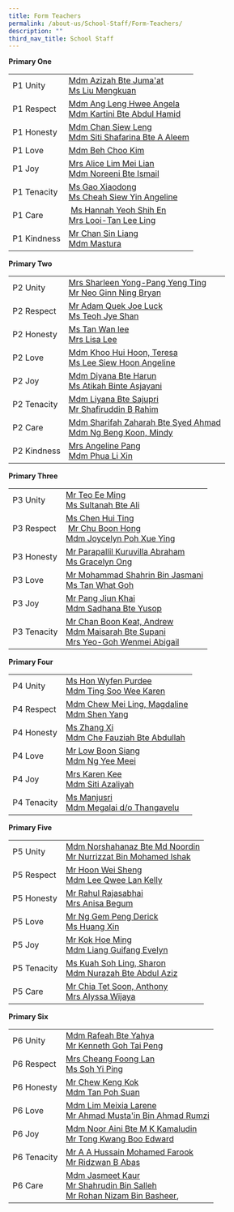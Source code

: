 ```yaml
---
title: Form Teachers
permalink: /about-us/School-Staff/Form-Teachers/
description: ""
third_nav_title: School Staff
---
```

**Primary One**

|  |  |
| -------- | -------- | 
| P1 Unity    | [Mdm Azizah Bte Juma'at](mailto:azizah_jumaat@moe.edu.sg)<br>[Ms Liu Mengkuan](mailto:liu_meng_kuan@moe.edu.sg)     | 
|P1 Respect| [Mdm Ang Leng Hwee Angela](mailto:ang_leng_hwee@moe.edu.sg)<br>[Mdm Kartini Bte Abdul Hamid](mailto:kartini_abdul_hamid@moe.edu.sg)
|P1 Honesty|[Mdm Chan Siew Leng](mailto:chan_siew_leng@moe.edu.sg)<br>[Mdm Siti Shafarina Bte A Aleem](mailto:siti_shafarina_abdul_aleem@moe.edu.sg)
|P1 Love|[Mdm Beh Choo Kim](mailto:beh_choo_kim@moe.edu.sg)|[Ms Christine Chua Swee Cheng](mailto:christine_chua_swee_cheng@moe.edu.sg)
|P1 Joy|[Mrs Alice Lim Mei Lian](mailto:lim_mei_lian_alice@moe.edu.sg)<br>[Mdm Noreeni Bte Ismail](mailto:noreeni_ismail@moe.edu.sg)
|P1 Tenacity|[Ms Gao Xiaodong](mailto:gao_xiaodong@moe.edu.sg)<br>[Ms Cheah Siew Yin Angeline](mailto:cheah_siew_yin_angeline@moe.edu.sg)
|P1 Care| [Ms Hannah Yeoh Shih En](mailto:hannah_yeoh_shih_en@moe.edu.sg)<br>[Mrs Looi-Tan Lee Ling](mailto:looi-tan_lee_ling@moe.edu.sg)
|P1 Kindness|[Mr Chan Sin Liang](mailto:chan_sin_liang@moe.edu.sg)<br>[Mdm Mastura](mailto:mastura_noordin@moe.edu.sg)

**Primary Two**

|  |  |
| -------- | -------- | 
|P2 Unity|[Mrs Sharleen Yong-Pang Yeng Ting](mailto:sharleen_yong-pang_yeng_ting@moe.edu.sg)<br>[Mr Neo Ginn Ning Bryan](mailto:bryan_neo_ginn_ning@moe.edu.sg)
|P2 Respect|[Mr Adam Quek Joe Luck](mailto:adam_quek_joe_luck@moe.edu.sg)<br>[Ms Teoh Jye Shan](mailto:teoh_jye_shan@moe.edu.sg)
|P2 Honesty|[Ms Tan Wan lee](mailto:tan_wan_lee@moe.edu.sg)<br>[Mrs Lisa Lee](mailto:lisa_lee-chong@moe.edu.sg)
|P2 Love|[Mdm Khoo Hui Hoon, Teresa](mailto:khoo_hui_hoon@moe.edu.sg)<br>[Ms Lee Siew Hoon Angeline](mailto:lee_siew_hoon_angeline@moe.edu.sg)
|P2 Joy|[Mdm Diyana Bte Harun](mailto:diyana_harun@moe.edu.sg)<br>[Ms Atikah Binte Asjayani](mailto:atikah_asjayani@moe.edu.sg)|
|P2 Tenacity|[Mdm Liyana Bte Sajupri](mailto:liyana_sajupri@moe.edu.sg)<br>[Mr Shafiruddin B Rahim](mailto:shafiruddin_b_rahim@moe.edu.sg)
|P2 Care|[Mdm Sharifah Zaharah Bte Syed Ahmad](mailto:sharifah_zaharah_syed_ahma@moe.edu.sg)<br>[Mdm Ng Beng Koon, Mindy](mailto:ng_beng_koon@moe.edu.sg)
|P2 Kindness|[Mrs Angeline Pang](mailto:angeline_pang@moe.edu.sg)<br>[Mdm Phua Li Xin](mailto:phua_li_xin@moe.edu.sg)

**Primary Three**

|  |  |
| -------- | -------- | 
|P3 Unity|[Mr Teo Ee Ming](mailto:teo_ee_ming@moe.edu.sg)<br>[Ms Sultanah Bte Ali](mailto:sultanah_ali@moe.edu.sg)
|P3 Respect|[Ms Chen Hui Ting](mailto:chen_hui_ting@moe.edu.sg)<br> [Mr Chu Boon Hong](mailto:chu_boon_hong@moe.edu.sg)<br>[Mdm Joycelyn Poh Xue Ying](mailto:joycelyn_poh_xue_ying@moe.edu.sg)
|P3 Honesty|[Mr Parapallil Kuruvilla Abraham](mailto:parapallil_kuruvilla_abraham@moe.edu.sg)<br>[Ms Gracelyn Ong](mailto:ong_tze_min_gracelyn@moe.edu.sg)
|P3 Love|[Mr Mohammad Shahrin Bin Jasmani](mailto:mohammad_shahrin_jasmani@moe.edu.sg)<br>[Ms Tan What Goh](mailto:tan_what_goh@moe.edu.sg)
|P3 Joy|[Mr Pang Jiun Khai](mailto:pang_jiun_khai@moe.edu.sg)<br>[Mdm Sadhana Bte Yusop](mailto:sadhana_yusop@moe.edu.sg)
|P3 Tenacity|[Mr Chan Boon Keat, Andrew](mailto:chan_boon_keat@moe.edu.sg)<br>[Mdm Maisarah Bte Supani](mailto:maisarah_supani@moe.edu.sg)<br>[Mrs Yeo-Goh Wenmei Abigail](mailto:goh_wenmei_abigail@moe.edu.sg)

**Primary Four**

|  |  |
| -------- | -------- | 
|P4 Unity|[Ms Hon Wyfen Purdee](mailto:hon_wyfen_purdee@moe.edu.sg)<br>[Mdm Ting Soo Wee Karen](mailto:ting_soo_wee@moe.edu.sg)
|P4 Respect|[Mdm Chew Mei Ling, Magdaline](mailto:chew_mei_ling_magdaline@moe.edu.sg)<br>[Mdm Shen Yang](mailto:shen_yang@moe.edu.sg)
|P4 Honesty|[Ms Zhang Xi](mailto:zhang_xi@moe.edu.sg)<br>[Mdm Che Fauziah Bte Abdullah](mailto:che_fauziah_abdullah@moe.edu.sg)
|P4 Love|[Mr Low Boon Siang](mailto:low_boon_siang@moe.edu.sg)<br>[Mdm Ng Yee Meei](mailto:ng_yee_meei@moe.edu.sg)
|P4 Joy|[Mrs Karen Kee](mailto:karen_kee@moe.edu.sg)<br>[Mdm Siti Azaliyah](mailto:siti_azaliyah_abdul_majid@moe.edu.sg)
|P4 Tenacity|[Ms Manjusri](mailto:manjusri_veeragoo_sg@moe.edu.sg)<br>[Mdm Megalai d/o Thangavelu](mailto:megalai_thangavelu@moe.edu.sg)

**Primary Five**

|  |  |
| -------- | -------- | 
|P5 Unity|[Mdm Norshahanaz Bte Md Noordin](mailto:norshahanaz_md_noordin@moe.edu.sg)<br>[Mr Nurrizzat Bin Mohamed Ishak](mailto:nurrizzat_mohamed_ishak@moe.edu.sg)
|P5 Respect|[Mr Hoon Wei Sheng](mailto:hoon_wei_sheng@moe.edu.sg)<br>[Mdm Lee Qwee Lan Kelly](mailto:lee_qwee_lan_kelly@moe.edu.sg)
|P5 Honesty|[Mr Rahul Rajasabhai](mailto:rahul_rajasabhai@moe.edu.sg)<br>[Mrs Anisa Begum](mailto:anisa_begum@moe.edu.sg)
|P5 Love|[Mr Ng Gem Peng Derick](mailto:ng_gem_peng_derick@moe.edu.sg)<br>[Ms Huang Xin](mailto:xin_huang@moe.edu.sg)
|P5 Joy|[Mr Kok Hoe Ming](mailto:kok_hoe_ming@moe.edu.sg)<br>[Mdm Liang Guifang Evelyn](mailto:liang_guifang_evelyn@moe.edu.sg)
|P5 Tenacity|[Ms Kuah Soh Ling, Sharon](mailto:kuah_soh_ling@moe.edu.sg)<br>[Mdm Nurazah Bte Abdul Aziz](mailto:nurazah_abdul_aziz@moe.edu.sg)
|P5 Care|[Mr Chia Tet Soon, Anthony](mailto:chia_tet_soon_anthony@moe.edu.sg)<br>[Mrs Alyssa Wijaya](mailto:chng_hwee_hwee@moe.edu.sg)

**Primary Six**

|  |  |
| -------- | -------- | 
|P6 Unity|[Mdm Rafeah Bte Yahya](mailto:rafeah_yahya@moe.edu.sg)<br>[Mr Kenneth Goh Tai Peng](mailto:kenneth_goh_tai_peng@moe.edu.sg)
|P6 Respect|[Mrs Cheang Foong Lan](mailto:leong_foong_lan@moe.edu.sg)<br>[Ms Soh Yi Ping](mailto:soh_yi_ping@moe.edu.sg)
|P6 Honesty|[Mr Chew Keng Kok](mailto:chew_keng_kok@moe.edu.sg)<br>[Mdm Tan Poh Suan](mailto:tan_poh_suan_b@moe.edu.sg)
|P6 Love|[Mdm Lim Meixia Larene](mailto:lim_mei_xia_larene@moe.edu.sg)<br>[Mr Ahmad Musta'in Bin Ahmad Rumzi](mailto:ahmad_mustain@moe.edu.sg)
|P6 Joy|[Mdm Noor Aini Bte M K Kamaludin](mailto:noor_aini@moe.edu.sg)<br>[Mr Tong Kwang Boo Edward](mailto:tong_kwang_boo@moe.edu.sg)
|P6 Tenacity|[Mr A A Hussain Mohamed Farook](mailto:a_a_hussain_mohamed@moe.edu.sg)<br>[Mr Ridzwan B Abas](mailto:ridzwan_b_abas@moe.edu.sg)
|P6 Care|[Mdm Jasmeet Kaur](mailto:jasmeet_kaur@moe.edu.sg)<br>[Mr Shahrudin Bin Salleh](mailto:shahrudin_salleh@moe.edu.sg)<br>[Mr Rohan Nizam Bin Basheer](mailto:rohan_nizam_basheer@moe.edu.sg),